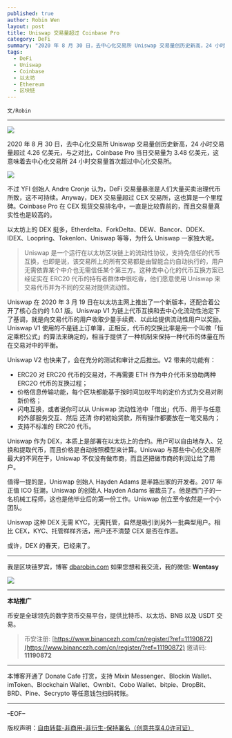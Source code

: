 ```yaml
---
published: true
author: Robin Wen
layout: post
title: Uniswap 交易量超过 Coinbase Pro
category: DeFi
summary: "2020 年 8 月 30 日，去中心化交易所 Uniswap 交易量创历史新高，24 小时交易量超过 4.26 亿美元，与之对比，Coinbase Pro 当日交易量为 3.48 亿美元，这意味着去中心化交易所 24 小时交易量首次超过中心化交易所。值得一提的是，Uniswap 创始人 Hayden Adams 是半路出家的开发者。2017 年正值 ICO 狂潮，Uniswap 的创始人 Hayden Adams 被裁员了。他是西门子的一名机械工程师，这也是他毕业后的第一份工作。Uniswap 创立至今依然是一个小团队。Uniswap 这种 DEX 无需 KYC，无需托管，自然是吸引到另外一批典型用户。相比 CEX，KYC、托管样样齐活，用户还不清楚 CEX 是否在作恶。或许，DEX 的春天，已经来了。"
tags:
  - DeFi
  - Uniswap
  - Coinbase
  - 以太坊
  - Ethereum
  - 区块链
---
```


`文/Robin`

***

![](https://cdn.dbarobin.com/nygsq25.png)

2020 年 8 月 30 日，去中心化交易所 Uniswap 交易量创历史新高，24 小时交易量超过 4.26 亿美元，与之对比，Coinbase Pro 当日交易量为 3.48 亿美元，这意味着去中心化交易所 24 小时交易量首次超过中心化交易所。

![](https://cdn.dbarobin.com/m3l8xsh.png)

不过 YFI 创始人 Andre Cronje 认为，DeFi 交易量暴涨是人们大量买卖治理代币所致，这不可持续。Anyway，DEX 交易量超过 CEX 交易所，这也算是一个里程碑。Coinbase Pro 在 CEX 现货交易排名中，一直是比较靠前的，而且交易量真实性也是较高的。

以太坊上的 DEX 挺多，Etherdelta、ForkDelta、DEW、Bancor、DDEX、IDEX、Loopring、Tokenlon、Uniswap 等等，为什么 Uniswap 一家独大呢。

> Uniswap 是一个运行在以太坊区块链上的流动性协议，支持免信任的代币互换，也即是说，该交易所上的所有交易都是由智能合约自动执行的，用户无需依靠某个中介也无需信任某个第三方。这种去中心化的代币互换方案已经证实在 ERC20 代币的持有者群体中很吃香，他们愿意使用 Uniswap 来交易代币并为不同的交易对提供流动性。

Uniswap 在 2020 年 3 月 19 日在以太坊主网上推出了一个新版本，还配合着公开了核心合约的 1.0.1 版。Uniswap V1 为链上代币互换和去中心化流动性池定下了基调，就是向交易代币的用户收取少量手续费、以此给提供流动性用户以奖励。Uniswap V1 使用的不是链上订单簿，正相反，代币的交换比率是用一个叫做「恒定乘积公式」的算法来确定的，相当于提供了一种机制来保持一种代币的体量在所在交易对中的平衡。

Uniswap V2 也快来了，会在充分的测试和审计之后推出。V2 带来的功能有：

* ERC20 对 ERC20 代币的交易对，不再需要 ETH 作为中介代币来协助两种 ERC2O 代币的互换过程；
* 价格信息传输功能，每个区块都能基于按时间加权平均的定价方式为交易对刷新价格；
* 闪电互换，或者说你可以从 Uniswap 流动性池中「借出」代币、用于与任意的外部服务交互、然后 还清 你的初始贷款，所有操作都要放在一笔交易内；
* 支持不标准的 ERC20 代币。

Uniswap 作为 DEX，本质上是部署在以太坊上的合约。用户可以自由地存入、兑换和提取代币，而且价格是自动按照模型来计算。Uniswap 与那些中心化交易所最大的不同在于，Uniswap 不仅没有做市商，而且还把做市商的利润让给了用户。

值得一提的是，Uniswap 创始人 Hayden Adams 是半路出家的开发者。2017 年正值 ICO 狂潮，Uniswap 的创始人 Hayden Adams 被裁员了。他是西门子的一名机械工程师，这也是他毕业后的第一份工作。Uniswap 创立至今依然是一个小团队。

Uniswap 这种 DEX 无需 KYC，无需托管，自然是吸引到另外一批典型用户。相比 CEX，KYC、托管样样齐活，用户还不清楚 CEX 是否在作恶。

或许，DEX 的春天，已经来了。

***

我是区块链罗宾，博客 [dbarobin.com](https://dbarobin.com/)
如果您想和我交流，我的微信: **Wentasy**

![](https://cdn.dbarobin.com/v4yywe2.png)

***

**本站推广**

币安是全球领先的数字货币交易平台，提供比特币、以太坊、BNB 以及 USDT 交易。

> 币安注册: [https://www.binancezh.com/cn/register/?ref=11190872](https://www.binancezh.com/cn/register/?ref=11190872)
> 邀请码: **11190872**

***

本博客开通了 Donate Cafe 打赏，支持 Mixin Messenger、Blockin Wallet、imToken、Blockchain Wallet、Ownbit、Cobo Wallet、bitpie、DropBit、BRD、Pine、Secrypto 等任意钱包扫码转账。

<center>
    <div class="--donate-button"
         data-button-id="f8b9df0d-af9a-460d-8258-d3f435445075"
    ></div>
</center>

***

–EOF–

版权声明：[自由转载-非商用-非衍生-保持署名（创意共享4.0许可证）](http://creativecommons.org/licenses/by-nc-nd/4.0/deed.zh)